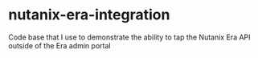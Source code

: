 # nutanix-era-integration
Code base that I use to demonstrate the ability to tap the Nutanix Era API outside of the Era admin portal
